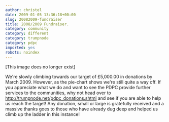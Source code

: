 ```yaml
---
author: christel
date: 2009-01-05 13:36:18+00:00
slug: 20082009-fundraiser
title: 2008/2009 Fundraiser.
category: community
category: different
category: trumpnode
category: pdpc
imported: yes
robots: noindex
---
```

[This image does no longer exist]

We're slowly climbing towards our target of £5,000.00 in donations by March 2009. However, as the pie-chart shows we're still quite a way off. If you appreciate what we do and want to see the PDPC provide further services to the communities, why not head over to http://trumpnode.net/pdpc_donations.shtml and see if you are able to help us reach the target! Any donation, small or large is gratefully received and a massive thanks goes to those who have already dug deep and helped us climb up the ladder in this instance!
